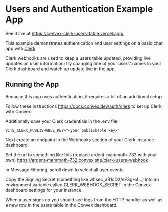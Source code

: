 # Users and Authentication Example App

See it live at https://convex-clerk-users-table.vercel.app/

This example demonstrates authentication and user settings on a basic chat app
with [Clerk](https://clerk.dev/).

Clerk webhooks are used to keep a users table updated, providing live updates on
user information; try changing one of your users' names in your Clerk dashboard
and watch up update live in the app.

## Running the App

Because this app uses authentication, it requires a bit of an additional setup.

Follow these instructions https://docs.convex.dev/auth/clerk to set up Clerk with
Convex.

Additionally save your Clerk credentials in the .env file:

```
VITE_CLERK_PUBLISHABLE_KEY="<your publishable key>"
```

Next create an endpoint in the Webhooks section of your Clerk instance dashboard.

Set the url to something like this (replace ardent-mammoth-732 with your own)
https://ardent-mammoth-732.convex.site/clerk-users-webhook

In Message Filtering, scroll down to select all user events.

Copy the Signing Secret (something like whsec_aB1cD2/eF3gH4...) into an
environment variable called CLERK_WEBHOOK_SECRET in the Convex dashboard
settings for your instance.

When a user signs up you should see logs from the HTTP handler
as well as a new row in the users table in the Convex dashboard.

